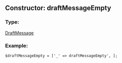 ## Constructor: draftMessageEmpty  

### Type: 

[DraftMessage](../types/DraftMessage.md)
### Example:

```
$draftMessageEmpty = ['_' => draftMessageEmpty', ];
```